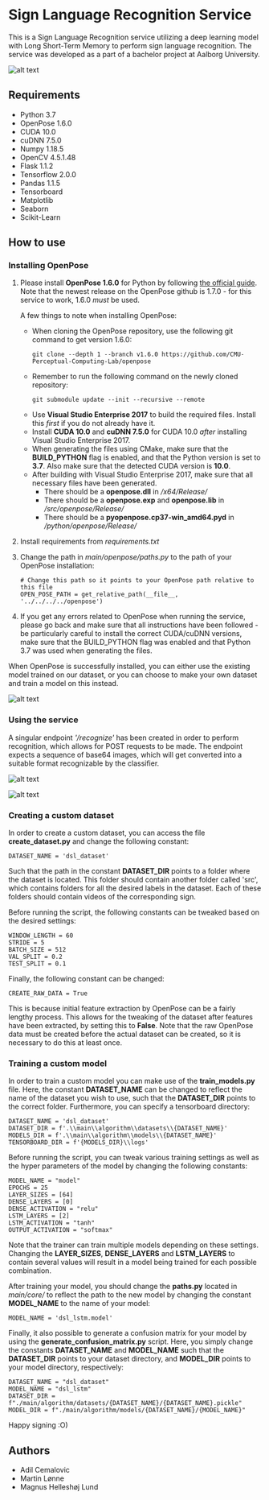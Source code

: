 # Sign Language Recognition Service

This is a Sign Language Recognition service utilizing a deep learning model with Long Short-Term Memory to perform sign language recognition. The service was developed as a part of a bachelor project at Aalborg University. 

![alt text](https://github.com/martinloenne/sign-language-recognition-service/blob/master/frontend.png)


## Requirements

- Python 3.7
- OpenPose 1.6.0
- CUDA 10.0
- cuDNN 7.5.0
- Numpy 1.18.5
- OpenCV 4.5.1.48
- Flask 1.1.2
- Tensorflow 2.0.0
- Pandas 1.1.5
- Tensorboard
- Matplotlib
- Seaborn
- Scikit-Learn

## How to use

### Installing OpenPose

1. Please install **OpenPose 1.6.0** for Python by following [the official guide](https://github.com/CMU-Perceptual-Computing-Lab/openpose/blob/master/doc/installation/0_index.md). Note that the newest release on the OpenPose github is 1.7.0 - for this service to work, 1.6.0 _must_ be used.

    A few things to note when installing OpenPose:
    
    - When cloning the OpenPose repository, use the following git command to get version 1.6.0:
        ```
        git clone --depth 1 --branch v1.6.0 https://github.com/CMU-Perceptual-Computing-Lab/openpose
        ```
    - Remember to run the following command on the newly cloned repository:
        ```
        git submodule update --init --recursive --remote
        ```
    - Use **Visual Studio Enterprise 2017** to build the required files. Install this _first_ if you do not already have it.
    - Install **CUDA 10.0** and **cuDNN 7.5.0** for CUDA 10.0 _after_ installing Visual Studio Enterprise 2017.
    - When generating the files using CMake, make sure that the **BUILD_PYTHON** flag is enabled, and that the Python version is set to **3.7**. Also make sure that the detected CUDA version is **10.0**.
    - After building with Visual Studio Enterprise 2017, make sure that all necessary files have been generated.
      - There should be a **openpose.dll** in _/x64/Release/_
      - There should be a **openpose.exp** and **openpose.lib** in _/src/openpose/Release/_
      - There should be a **pyopenpose.cp37-win_amd64.pyd** in _/python/openpose/Release/_

2. Install requirements from *requirements.txt*
4. Change the path in *main/openpose/paths.py* to the path of your OpenPose installation:
    ```
    # Change this path so it points to your OpenPose path relative to this file
    OPEN_POSE_PATH = get_relative_path(__file__, '../../../../openpose')
    ```
5. If you get any errors related to OpenPose when running the service, please go back and make sure that all instructions have been followed - be particularly careful to install the correct CUDA/cuDNN versions, make sure that the BUILD_PYTHON flag was enabled and that Python 3.7 was used when generating the files.

When OpenPose is successfully installed, you can either use the existing model trained on our dataset, or you can choose to make your own dataset and train a model on this instead.

![alt text](https://github.com/martinloenne/sign-language-recognition-service/blob/master/confusion_matrix_normalized.png)

### Using the service
A singular endpoint *'/recognize'* has been created in order to perform recognition, which allows for POST requests to be made. The endpoint expects a sequence of base64 images, which will get converted into a suitable format recognizable by the classifier. 

![alt text](https://github.com/martinloenne/sign-language-recognition-service/blob/master/diagram.png)

![alt text](https://github.com/martinloenne/sign-language-recognition-service/blob/master/model.png)

### Creating a custom dataset
In order to create a custom dataset, you can access the file **create_dataset.py** and change the following constant:
```
DATASET_NAME = 'dsl_dataset'
```
Such that the path in the constant **DATASET_DIR** points to a folder where the dataset is located. This folder should contain another folder called 'src', which contains folders for all the desired labels in the dataset. Each of these folders should contain videos of the corresponding sign.

Before running the script, the following constants can be tweaked based on the desired settings:

```
WINDOW_LENGTH = 60
STRIDE = 5
BATCH_SIZE = 512
VAL_SPLIT = 0.2
TEST_SPLIT = 0.1
```
Finally, the following constant can be changed:
```
CREATE_RAW_DATA = True
```
This is because initial feature extraction by OpenPose can be a fairly lengthy process. This allows for the tweaking of the dataset after features have been extracted, by setting this to **False**. Note that the raw OpenPose data must be created before the actual dataset can be created, so it is necessary to do this at least once.

### Training a custom model

In order to train a custom model you can make use of the **train_models.py** file. Here, the constant **DATASET_NAME** can be changed to reflect the name of the dataset you wish to use, such that the **DATASET_DIR** points to the correct folder. Furthermore, you can specify a tensorboard directory:

```
DATASET_NAME = 'dsl_dataset'
DATASET_DIR = f'.\\main\\algorithm\\datasets\\{DATASET_NAME}'
MODELS_DIR = f'.\\main\\algorithm\\models\\{DATASET_NAME}'
TENSORBOARD_DIR = f'{MODELS_DIR}\\logs'
```

Before running the script, you can tweak various training settings as well as the hyper parameters of the model by changing the following constants: 

```
MODEL_NAME = "model"
EPOCHS = 25
LAYER_SIZES = [64]
DENSE_LAYERS = [0]
DENSE_ACTIVATION = "relu"
LSTM_LAYERS = [2]
LSTM_ACTIVATION = "tanh"
OUTPUT_ACTIVATION = "softmax"
```

Note that the trainer can train multiple models depending on these settings. Changing the **LAYER_SIZES**, **DENSE_LAYERS** and **LSTM_LAYERS** to contain several values will result in a model being trained for each possible combination.

After training your model, you should change the **paths.py** located in *main/core/* to reflect the path to the new model by changing the constant **MODEL_NAME** to the name of your model:

```
MODEL_NAME = 'dsl_lstm.model'
```

Finally, it also possible to generate a confusion matrix for your model by using the **generate_confusion_matrix.py** script. Here, you simply change the constants **DATASET_NAME** and **MODEL_NAME** such that the **DATASET_DIR** points to your dataset directory, and **MODEL_DIR** points to your model directory, respectively:

```
DATASET_NAME = "dsl_dataset"
MODEL_NAME = "dsl_lstm"
DATASET_DIR = f"./main/algorithm/datasets/{DATASET_NAME}/{DATASET_NAME}.pickle"
MODEL_DIR = f"./main/algorithm/models/{DATASET_NAME}/{MODEL_NAME}"
```

Happy signing :O)

## Authors

- Adil Cemalovic
- Martin Lønne
- Magnus Helleshøj Lund
